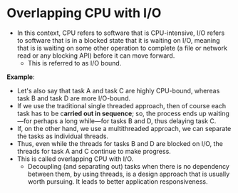 # Overlapping CPU with I/O

- In this context, CPU refers to software that is CPU-intensive, I/O refers to software that is in a blocked state that it is waiting on I/O, meaning that is is waiting on some other operation to complete (a file or network read or any blocking API) before it can move forward. 
  - This is referred to as I/O bound.

**Example**:

- Let's also say that task A and task C are highly CPU-bound, whereas task B and task D are more I/O-bound. 
- If we use the traditional single threaded approach, then of course each task has to be c**arried out in sequence**; so, the process ends up waiting—for perhaps a long while—for tasks B and D, thus delaying task C. 
- If, on the other hand, we use a multithreaded approach, we can separate the tasks as individual
  threads. 
- Thus, even while the threads for tasks B and D are blocked on I/O, the threads for task A and C continue to make progress.
- This is called overlapping CPU with I/O. 
  - Decoupling (and separating out) tasks when there is no dependency between them, by using threads, is a design approach that is usually worth pursuing. It leads to better application responsiveness.